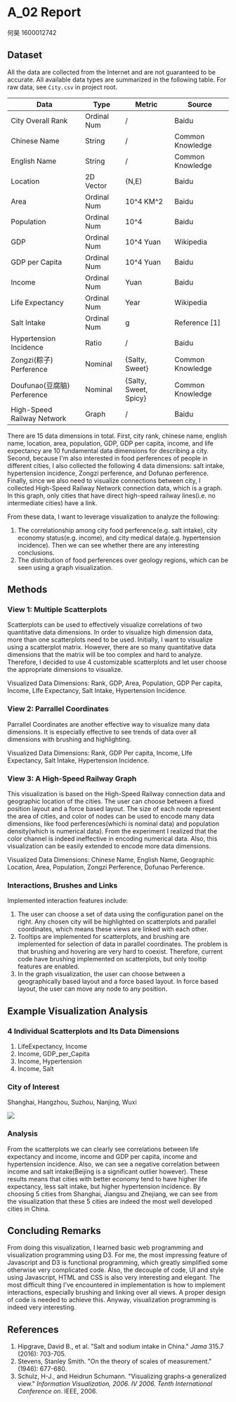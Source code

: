 # A_02 Report

何昊 1600012742

## Dataset

All the data are collected from the Internet and are not guaranteed to be accurate. All available data types are summarized in the following table. For raw data, see `City.csv` in project root.

| Data                        | Type        | Metric                | Source           |
| --------------------------- | ----------- | --------------------- | ---------------- |
| City Overall Rank        | Ordinal Num | /                    | Baidu |
| Chinese Name                | String      | /                     | Common Knowledge |
| English Name                | String      | /                     | Common Knowledge |
| Location                    | 2D Vector   | (N,E)                 | Baidu            |
| Area                        | Ordinal Num | 10^4 KM^2             | Baidu            |
| Population                  | Ordinal Num | 10^4                  | Baidu            |
| GDP                         | Ordinal Num | 10^4 Yuan             | Wikipedia        |
| GDP per Capita              | Ordinal Num | 10^4 Yuan             | Baidu            |
| Income                      | Ordinal Num | Yuan                  | Baidu            |
| Life Expectancy             | Ordinal Num | Year                  | Wikipedia        |
| Salt Intake                 | Ordinal Num | g                     | Reference [1]    |
| Hypertension Incidence      | Ratio       | /                     | Baidu            |
| Zongzi(粽子) Perference     | Nominal     | {Salty, Sweet}        | Common Knowledge |
| Doufunao(豆腐脑) Perference | Nominal     | {Salty, Sweet, Spicy} | Common Knowledge |
| High-Speed Railway Network  | Graph       | /                     | Baidu |

There are 15 data dimensions in total. First, city rank, chinese name, english name, location, area, population, GDP, GDP per capita, income, and life expectancy are 10 fundamental data dimensions for describing a city. Second, because I'm also interested in food perferences of people in different cities, I also collected the following 4 data dimensions: salt intake, hypertension incidence, Zongzi perference, and Dofunao perference. Finally, since we also need to visualize connections between city, I collected High-Speed Railway Network connection data, which is a graph. In this graph, only cities that have direct high-speed railway lines(i.e. no intermediate cities) have a link.

From these data, I want to leverage visualization to analyze the following:

1. The correlationship among city food perference(e.g. salt intake), city economy status(e.g. income), and city medical data(e.g. hypertension incidence). Then we can see whether there are any interesting conclusions.
2. The distribution of food perferences over geology regions, which can be seen using a graph visualization.

## Methods

### View 1: Multiple Scatterplots

Scatterplots can be used to effectively visualize correlations of two quantitative data dimensions. In order to visualize high dimension data, more than one scatterplots need to be used. Initially, I want to visualize using a scatterplot matrix. However, there are so many quantitative data dimensions that the matrix will be too complex and hard to analyze. Therefore, I decided to use 4 customizable scatterplots and let user choose the appropriate dimensions to visualize.

Visualized Data Dimensions: Rank, GDP, Area, Population, GDP Per capita, Income, LIfe Expectancy, Salt Intake, Hypertension Incidence.

### View 2: Parrallel Coordinates

Parrallel Coordinates are another effective way to visualize many data dimensions. It is especially effective to see trends of data over all dimensions with brushing and highlighting.

Visualized Data Dimensions: Rank, GDP Per capita, Income, LIfe Expectancy, Salt Intake, Hypertension Incidence.

### View 3: A High-Speed Railway Graph

This visualization is based on the High-Speed Railway connection data and geographic location of the cities. The user can choose between a fixed position layout and a force based layout. The size of each node represent the area of cities, and color of nodes can be used to encode many data dimensions, like food perferences(whichi is nominal data) and population density(which is numerical data). From the experiment I realized that the color channel is indeed ineffective in encoding numerical data. Also, this visualization can be easily extended to encode more data dimensions.

Visualized Data Dimensions: Chinese Name, English Name, Geographic Location, Area, Population, Zongzi Perference, Dofunao Perference.

### Interactions, Brushes and Links

Implemented interaction features include:

1. The user can choose a set of data using the configuration panel on the right. Any chosen city will be highlighted on scatterplots and parallel coordinates, which means these views are linked with each other.
2. Tooltips are implemented for scatterplots, and brushing are implemented for selection of data in parallel coordinates. The problem is that brushing and hovering are very hard to coexist. Therefore, current code have brushing implemented on scatterplots, but only tooltip features are enabled. 
3. In the graph visualization, the user can choose between a geographically based layout and a force based layout. In force based layout, the user can move any node to any position.

## Example Visualization Analysis

### 4 Individual Scatterplots and Its Data Dimensions

1. LifeExpectancy, Income
2. Income, GDP_per_Capita
3. Income, Hypertension
4. Income, Salt

### City of Interest

 Shanghai, Hangzhou, Suzhou, Nanjing, Wuxi

![](example.png)

### Analysis

From the scatterplots we can clearly see correlations between life expectancy and income, income and GDP per capita, income and hypertension incidence. Also, we can see a negative correlation between income and salt intake(Beijing is a significant outlier however). These results means that cities with better economy tend to have higher life expectancy, less salt intake, but higher hypertension incidence. By choosing 5 cities from Shanghai, Jiangsu and Zhejiang, we can see from the visualization that these 5 cities are indeed the most well developed cities in China.

## Concluding Remarks

From doing this visualization, I learned basic web programming and visualization programming using D3. For me, the most impressing feature of Javascript and D3 is functional programming, which greatly simplified some otherwise very complicated code. Also, the decouple of code, UI and style using Javascript, HTML and CSS is also very interesting and elegant. The most difficult thing I've encountered in implementation is how to implement interactions, especially brushing and linking over all views. A proper design of code is needed to achieve this. Anyway, visualization programming is indeed very interesting.

## References

1. Hipgrave, David B., et al. "Salt and sodium intake in China." *Jama* 315.7 (2016): 703-705.
2. Stevens, Stanley Smith. "On the theory of scales of measurement." (1946): 677-680.
3. Schulz, H-J., and Heidrun Schumann. "Visualizing graphs-a generalized view." *Information Visualization, 2006. IV 2006. Tenth International Conference on*. IEEE, 2006.

